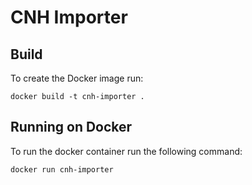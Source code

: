 # CNH Importer


## Build

To create the Docker image run:

```
docker build -t cnh-importer .
```

## Running on Docker

To run the docker container run the following command:

```
docker run cnh-importer
```